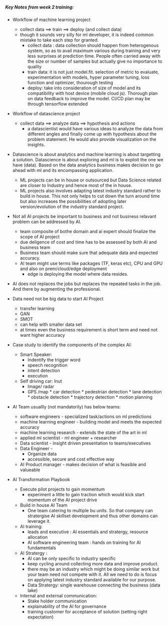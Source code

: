 ##### Key Notes from week 2 training:
* Workflow of machine learning project  
    * collect data ==> train ==> deploy (and collect data)
    * though it sounds very silly for ml developer, it is indeed common mistake to take each step for granted.
        * collect data : data collection should happen from heterogenous system, so as to avail maximum various during training and very less surprises at prediction time. People often carried away with the size or number of samples but actually give no importance to quality
        * train data: it is not just model.fit. selection of metric to evaluate, experimentation with models, hyper parameter tuning, loss function and optimizer, thourough testing
        * deploy: take into consideration of size of model and its compatibility with host device (mobile cloud js). Thorough plan on data feedback to improve the model. CI/CD plan may be through tensorflow extended
        

* Workflow of datascience project
   * collect data ==> analyze data ==> hypothesis and actions
      * a datascientist would have various ideas to analyze the data from different angles and finally come up with hypothesis about the problem statement. He would also provide visualization on the insights.

* Datascience is about analytics and machine learning is about targetting a solution. Datascience is about exploring and ml is to exploit the one we have (data). Based on the data analytics business makes decision to go ahead with ml and its encompassing application.
   * ML projects can be in house or outsourced but Data Science related are closer to Industry and hence most of the in house.
   * ML projects also involves adapting latest industry standard rather to build in house. This not only helps to cut down the turn around time but also increases the possibilities of adopting later version/evolution of the industry standard project.


* Not all AI projects be important to business and not business relavant problem can be addressed by AI.
   * team composite of bothe domain and ai expert should finalize the scope of AI project
   * due deligence of cost and time has to be assessed by both AI and business team
   * Business team should make sure that adequate data and expected accuracy.
   * AI team might use terms like packages (TF, keras etc), CPU and GPU and also on prem/cloud/edge deployment
      * edge is deploying the model where data resides.
* AI does not replaces the jobs but replaces the repeated tasks in the job. And there by augmenting the professional.
   

* Data need not be big data to start AI Project
   * transfer learning
   * GAN
   * SMOT 
   * can help with smaller data set
   * at times even the business requirement is short term and need not want higher accuracy 

* Case study to identify the components of the complex AI:
   * Smart Speaker: 
      * Indentify the trigger word
      * speech recognition
      * intent detection
      * execution
   * Self driving car:
      Inut
      * Image/ radar
      * GPS /map
            * car detection
            * pedestrian detection
            * lane detection
            * obstacle detection
            * trajectory detection
               * motion planning
* AI Team usuallly (not mandatorily) has below teams:
   * software engineers - specialized task/actions on ml predictions
   * machine learning engineer - building model and meets the expected accuracy
   * machine learning research - extends the state of the art in ml
   * applied ml scientist -  ml engineer + researcher
   * Data scientist - insight driven presentation to teams/executives
   * Data Engineer - 
      - Organize data
      - accessible, secure and cost effective way
   * AI Product manager - makes decision of what is feasible and valueable

* AI Transformation Playbook
   * Execute pilot projects to gain momentum
      * experiment a little to gain traction which would kick start momentum of the AI project drive
   * Build in house AI Team
      * One team catering to multiple bu units. So that company can stratergise AI skillset development and thus other domains can leverage it.
   * AI training:
      * leads and executive : AI essentials and stratergy, resource allocation 
      * AI software engineering team :  hands on training for AI fundamentals 
   * AI Stratergy :
      * AI can be only specific to industry specific
      * keep cycling around collecting more data and improve product.
      * there may be an industry which might be doing similar work but your team need not compete with it. All we need to do is focus on applying latest industry standard available for our purpose.
      * Data Stratergy: single warehouse connecting the business (data lake)
   * Internal and external communication:
      * Stake holder communication
      * explainability of the AI for governance
      * training customer for acceptance of solution (setting right expectation)
